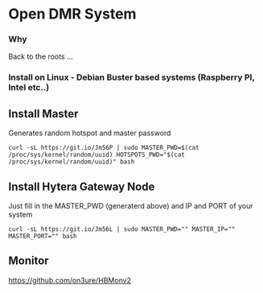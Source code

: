 # Open DMR System #

### Why ###
Back to the roots ... 

### Install on Linux - Debian Buster based systems (Raspberry PI, Intel etc..) ###

## Install Master ##
Generates random hotspot and master password
```console
curl -sL https://git.io/Jm56P | sudo MASTER_PWD=$(cat /proc/sys/kernel/random/uuid) HOTSPOTS_PWD="$(cat /proc/sys/kernel/random/uuid)" bash
```

## Install Hytera Gateway Node ##
Just fill in the MASTER_PWD (generaterd above) and IP  and PORT of your system
```console
curl -sL https://git.io/Jm56L | sudo MASTER_PWD="" MASTER_IP="" MASTER_PORT="" bash
```

## Monitor ##
https://github.com/on3ure/HBMonv2
